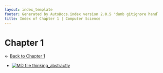 ```yaml
---
layout: index_template
footer: Generated by AutoDocs.index version 2.0.5 "dumb gitignore handling is gone?" ⓒ Starwort, 2020
title: Index of Chapter 1 | Computer Science
---
```


# Chapter 1

← [Back to Chapter 1](..)

- [![MD file](https://img.icons8.com/windows/512/4a90e2/regular-document.png) thinking_abstractly](Paper_2/section_1/chapter_1/thinking_abstractly.md)
